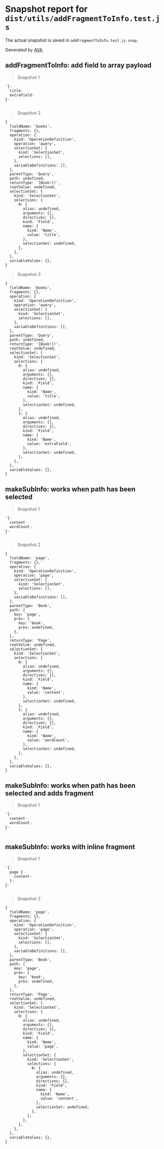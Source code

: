 # Snapshot report for `dist/utils/addFragmentToInfo.test.js`

The actual snapshot is saved in `addFragmentToInfo.test.js.snap`.

Generated by [AVA](https://ava.li).

## addFragmentToInfo: add field to array payload

> Snapshot 1

    `{␊
      title␊
      extraField␊
    }␊
    `

> Snapshot 2

    {
      fieldName: 'books',
      fragments: {},
      operation: {
        kind: 'OperationDefinition',
        operation: 'query',
        selectionSet: {
          kind: 'SelectionSet',
          selections: [],
        },
        variableDefinitions: [],
      },
      parentType: 'Query',
      path: undefined,
      returnType: '[Book!]!',
      rootValue: undefined,
      selectionSet: {
        kind: 'SelectionSet',
        selections: {
          0: {
            alias: undefined,
            arguments: {},
            directives: {},
            kind: 'Field',
            name: {
              kind: 'Name',
              value: 'title',
            },
            selectionSet: undefined,
          },
        },
      },
      variableValues: {},
    }

> Snapshot 3

    {
      fieldName: 'books',
      fragments: {},
      operation: {
        kind: 'OperationDefinition',
        operation: 'query',
        selectionSet: {
          kind: 'SelectionSet',
          selections: [],
        },
        variableDefinitions: [],
      },
      parentType: 'Query',
      path: undefined,
      returnType: '[Book!]!',
      rootValue: undefined,
      selectionSet: {
        kind: 'SelectionSet',
        selections: {
          0: {
            alias: undefined,
            arguments: {},
            directives: {},
            kind: 'Field',
            name: {
              kind: 'Name',
              value: 'title',
            },
            selectionSet: undefined,
          },
          1: {
            alias: undefined,
            arguments: {},
            directives: {},
            kind: 'Field',
            name: {
              kind: 'Name',
              value: 'extraField',
            },
            selectionSet: undefined,
          },
        },
      },
      variableValues: {},
    }

## makeSubInfo: works when path has been selected

> Snapshot 1

    `{␊
      content␊
      wordCount␊
    }␊
    `

> Snapshot 2

    {
      fieldName: 'page',
      fragments: {},
      operation: {
        kind: 'OperationDefinition',
        operation: 'page',
        selectionSet: {
          kind: 'SelectionSet',
          selections: [],
        },
        variableDefinitions: [],
      },
      parentType: 'Book',
      path: {
        key: 'page',
        prev: {
          key: 'book',
          prev: undefined,
        },
      },
      returnType: 'Page',
      rootValue: undefined,
      selectionSet: {
        kind: 'SelectionSet',
        selections: {
          0: {
            alias: undefined,
            arguments: {},
            directives: {},
            kind: 'Field',
            name: {
              kind: 'Name',
              value: 'content',
            },
            selectionSet: undefined,
          },
          1: {
            alias: undefined,
            arguments: {},
            directives: {},
            kind: 'Field',
            name: {
              kind: 'Name',
              value: 'wordCount',
            },
            selectionSet: undefined,
          },
        },
      },
      variableValues: {},
    }

## makeSubInfo: works when path has been selected and adds fragment

> Snapshot 1

    `{␊
      content␊
      wordCount␊
    }␊
    `

## makeSubInfo: works with inline fragment

> Snapshot 1

    `{␊
      page {␊
        content␊
      }␊
    }␊
    `

> Snapshot 2

    {
      fieldName: 'page',
      fragments: {},
      operation: {
        kind: 'OperationDefinition',
        operation: 'page',
        selectionSet: {
          kind: 'SelectionSet',
          selections: [],
        },
        variableDefinitions: [],
      },
      parentType: 'Book',
      path: {
        key: 'page',
        prev: {
          key: 'book',
          prev: undefined,
        },
      },
      returnType: 'Page',
      rootValue: undefined,
      selectionSet: {
        kind: 'SelectionSet',
        selections: {
          0: {
            alias: undefined,
            arguments: {},
            directives: {},
            kind: 'Field',
            name: {
              kind: 'Name',
              value: 'page',
            },
            selectionSet: {
              kind: 'SelectionSet',
              selections: {
                0: {
                  alias: undefined,
                  arguments: {},
                  directives: {},
                  kind: 'Field',
                  name: {
                    kind: 'Name',
                    value: 'content',
                  },
                  selectionSet: undefined,
                },
              },
            },
          },
        },
      },
      variableValues: {},
    }
